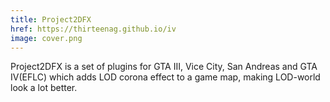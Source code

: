 ```yaml
---
title: Project2DFX
href: https://thirteenag.github.io/iv
image: cover.png
---
```


Project2DFX is a set of plugins for GTA III, Vice City, San Andreas and GTA IV(EFLC) which adds LOD corona effect to a game map, making LOD-world look a lot better.
